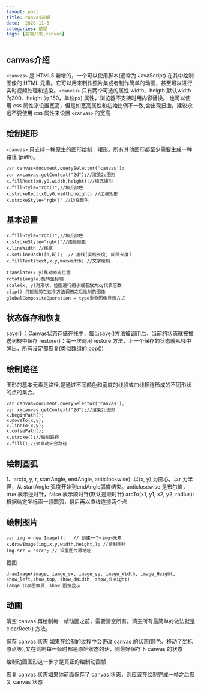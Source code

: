 ```yaml
---
layout: post
title: canvas详解
date:  2020-11-5
categories: 前端
tags: [前端开发,canvas]
---
```

## canvas介绍

​`<canvas>` 是 HTML5 新增的，一个可以使用脚本(通常为 JavaScript) 在其中绘制图像的 HTML 元素。它可以用来制作照片集或者制作简单的动画，甚至可以进行实时视频处理和渲染。`<canvas>` 只有两个可选的属性 width、heigth(默认width为300、height 为 150，单位px) 属性，浏览器不支持时用内容替换。
也可以使用 css 属性来设置宽高，但是如宽高属性和初始比例不一致,会出现扭曲。建议永远不要使用 css 属性来设置 `<canvas>` 的宽高

## 绘制矩形

​`<canvas>` 只支持一种原生的图形绘制：矩形。所有其他图形都至少需要生成一种路径 (path)。
```
var canvas=document.querySelector('canvas');
var x=canvas.getContext("2d");//渲染2d图形
x.fillRect(x0,y0,width,height);//填充矩形
x.fillStyle="rgb()";//填充颜色
x.strokeRect(x0,y0,width,height) //边框矩形
x.strokeStyle="rgb()" //边框颜色
```

## 基本设置

```
x.fillStyle="rgb()";//填充颜色
x.strokeStyle="rgb()"//边框颜色
x.lineWidth //线宽
x.setLineDash([a,b]);  // 虚线[实线长度, 间隙长度]
x.fillText(text,x,y,maxwidth) //文字绘制

translate(x,y)移动原点位置
rotate(angle)旋转坐标轴
scale(x, y)对形状，位图进行缩小或者放大xy代表倍数
clip() 只能裁剪在这个方法调用之后绘制的图像
globalCompositeOperation = type重叠图像显示方式
```

## 状态保存和恢复

 save() ：Canvas状态存储在栈中，每当save()方法被调用后，当前的状态就被推送到栈中保存
 restore()：每一次调用 restore 方法，上一个保存的状态就从栈中弹出，所有设定都恢复(类似数组的 pop())

## 绘制路径

图形的基本元素是路径,是通过不同颜色和宽度的线段或曲线相连形成的不同形状的点的集合。
```
var canvas=document.querySelector('canvas');
var x=canvas.getContext("2d");//渲染2d图形
x.beginPath();
x.moveTo(x,y);
x.lineTo(x,y);
x.colsePath();
x.stroke();//绘制路径
x.fill();//会自动闭合路径
```

## 绘制圆弧

1、arc(x, y, r, startAngle, endAngle, anticlockwise): 以(x, y) 为圆心，以r 为半径，从 startAngle 弧度开始到endAngle弧度结束。anticlosewise 是布尔值，true 表示逆时针，false 表示顺时针(默认是顺时针)
arcTo(x1, y1, x2, y2, radius): 根据给定坐标画一段圆弧，最后再以直线连接两个点


## 绘制图片

```
var img = new Image();   // 创建一个<img>元素
x.drawImage(img,x,y,width,height,); //绘制图片
img.src = 'src'; // 设置图片源地址
```

截图
```
drawImage(image, iamge_sx, image_sy, image_Width, image_Height, show_left,show_top, show_dWidth, show_dHeight)
iamge_代表图像源，show_图像显示
```

## 动画

清空 canvas 再绘制每一帧动画之前，需要清空所有。清空所有最简单的做法就是 clearRect() 方法。

保存 canvas 状态 如果在绘制的过程中会更改 canvas 的状态(颜色、移动了坐标原点等),又在绘制每一帧时都是原始状态的话，则最好保存下 canvas 的状态

绘制动画图形这一步才是真正的绘制动画帧

恢复 canvas 状态如果你前面保存了 canvas 状态，则应该在绘制完成一帧之后恢复 canvas 状态


